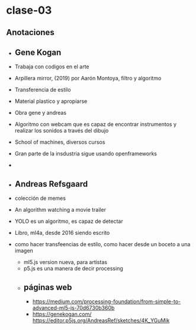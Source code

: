 # clase-03
## Anotaciones
* ## Gene Kogan
  
* Trabaja con codigos en el arte
* Arpillera mirror, (2019) por Aarón Montoya, filtro y algoritmo
* Transferencia de estilo
* Material plastico y apropiarse
* Obra gene y andreas
* Algoritmo con webcam que es capaz de encontrar instrumentos y realizar los sonidos a través del dibujo
* School of machines, diversos cursos
* Gran parte de la insdustria sigue usando openframeworks
* 
* ## Andreas Refsgaard
* colección de memes
* An algorithm watching a movie trailer
* YOLO es un algoritmo, es capaz de detectar
* Libro, ml4a, desde 2016 siendo escrito
* como hacer transfeencias de estilo, como hacer desde un boceto a una imagen
  * ml5.js version nueva, para artistas
  * p5.js es una manera de decir processing
  * 
    ## páginas web
    * <https://medium.com/processing-foundation/from-simple-to-advanced-ml5-js-70d6730b360b>
    * <https://genekogan.com/>
      <https://editor.p5js.org/AndreasRef/sketches/4K_YGuMik>
    
